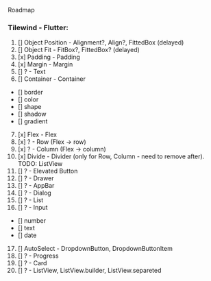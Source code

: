 Roadmap

### Tilewind - Flutter:

1. [] Object Position - Alignment?, Align?, FittedBox (delayed)
2. [] Object Fit - FitBox?, FittedBox? (delayed)
3. [x] Padding - Padding
4. [x] Margin - Margin
5. [] ? - Text
6. [] Container - Container

- [] border
- [] color
- [] shape
- [] shadow
- [] gradient

7. [x] Flex - Flex
8. [x] ? - Row (Flex -> row)
9. [x] ? - Column (Flex -> column)
10. [x] Divide - Divider (only for Row, Column - need to remove after). TODO: ListView
11. [] ? - Elevated Button
12. [] ? - Drawer
13. [] ? - AppBar
14. [] ? - Dialog
15. [] ? - List
16. [] ? - Input

- [] number
- [] text
- [] date

17. [] AutoSelect - DropdownButton, DropdownButtonItem
18. [] ? - Progress
19. [] ? - Card
20. [] ? - ListView, ListView.builder, ListView.separeted
